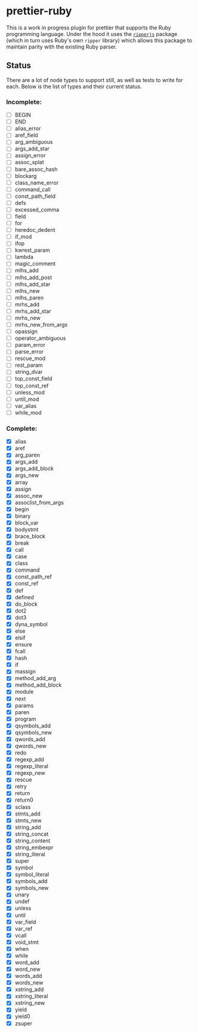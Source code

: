 # prettier-ruby

This is a work in progress plugin for prettier that supports the Ruby programming language. Under the hood it uses the [`ripperjs`](https://github.com/kddeisz/ripperjs) package (which in turn uses Ruby's own `ripper` library) which allows this package to maintain parity with the existing Ruby parser.

## Status

There are a lot of node types to support still, as well as tests to write for each. Below is the list of types and their current status.

### Incomplete:

- [ ] BEGIN
- [ ] END
- [ ] alias_error
- [ ] aref_field
- [ ] arg_ambiguous
- [ ] args_add_star
- [ ] assign_error
- [ ] assoc_splat
- [ ] bare_assoc_hash
- [ ] blockarg
- [ ] class_name_error
- [ ] command_call
- [ ] const_path_field
- [ ] defs
- [ ] excessed_comma
- [ ] field
- [ ] for
- [ ] heredoc_dedent
- [ ] if_mod
- [ ] ifop
- [ ] kwrest_param
- [ ] lambda
- [ ] magic_comment
- [ ] mlhs_add
- [ ] mlhs_add_post
- [ ] mlhs_add_star
- [ ] mlhs_new
- [ ] mlhs_paren
- [ ] mrhs_add
- [ ] mrhs_add_star
- [ ] mrhs_new
- [ ] mrhs_new_from_args
- [ ] opassign
- [ ] operator_ambiguous
- [ ] param_error
- [ ] parse_error
- [ ] rescue_mod
- [ ] rest_param
- [ ] string_dvar
- [ ] top_const_field
- [ ] top_const_ref
- [ ] unless_mod
- [ ] until_mod
- [ ] var_alias
- [ ] while_mod

### Complete:

- [x] alias
- [x] aref
- [x] arg_paren
- [x] args_add
- [x] args_add_block
- [x] args_new
- [x] array
- [x] assign
- [x] assoc_new
- [x] assoclist_from_args
- [x] begin
- [x] binary
- [x] block_var
- [x] bodystmt
- [x] brace_block
- [x] break
- [x] call
- [x] case
- [x] class
- [x] command
- [x] const_path_ref
- [x] const_ref
- [x] def
- [x] defined
- [x] do_block
- [x] dot2
- [x] dot3
- [x] dyna_symbol
- [x] else
- [x] elsif
- [x] ensure
- [x] fcall
- [x] hash
- [x] if
- [x] massign
- [x] method_add_arg
- [x] method_add_block
- [x] module
- [x] next
- [x] params
- [x] paren
- [x] program
- [x] qsymbols_add
- [x] qsymbols_new
- [x] qwords_add
- [x] qwords_new
- [x] redo
- [x] regexp_add
- [x] regexp_literal
- [x] regexp_new
- [x] rescue
- [x] retry
- [x] return
- [x] return0
- [x] sclass
- [x] stmts_add
- [x] stmts_new
- [x] string_add
- [x] string_concat
- [x] string_content
- [x] string_embexpr
- [x] string_literal
- [x] super
- [x] symbol
- [x] symbol_literal
- [x] symbols_add
- [x] symbols_new
- [x] unary
- [x] undef
- [x] unless
- [x] until
- [x] var_field
- [x] var_ref
- [x] vcall
- [x] void_stmt
- [x] when
- [x] while
- [x] word_add
- [x] word_new
- [x] words_add
- [x] words_new
- [x] xstring_add
- [x] xstring_literal
- [x] xstring_new
- [x] yield
- [x] yield0
- [x] zsuper
